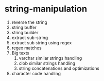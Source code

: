 # string-manipulation

1. reverse the string
2. string buffer
3. string builder
4. extract sub-string
5. extract sub string using regex
6. regex matches
7. Big texts
   1. varchar similar strings handling
   2. clob similar strings handling
   3. string concatenations and optimizations
8. character code handling